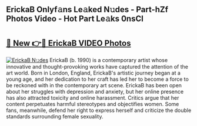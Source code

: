 ## ErickaB Onlyf𝚊ns Le𝚊ked N𝚞des - Part-hZf Photos Video - Hot Part Le𝚊ks 0nsCl

# <h2><a href="http://ac20890.deff.icu/?id=ErickaB">🔗 New 👉🔴 ErickaB VIDEO Photos</a></h2>

[![ErickaB N𝚞des](https://i.imgur.com/rIISA9y.gif)](http://ac20890.deff.icu/?id=ErickaB)
ErickaB (b. 1990) is a contemporary artist whose innovative and thought-provoking works have captured the attention of the art world. Born in London, England, ErickaB's artistic journey began at a young age, and her dedication to her craft has led her to become a force to be reckoned with in the contemporary art scene. ErickaB has been open about her struggles with depression and anxiety, but her online presence has also attracted toxicity and online harassment. Critics argue that her content perpetuates harmful stereotypes and objectifies women. Some fans, meanwhile, defend her right to express herself and criticize the double standards surrounding female sexuality.

